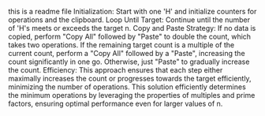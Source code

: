  this is a readme file
 Initialization: Start with one 'H' and initialize counters for operations and the clipboard.
Loop Until Target: Continue until the number of 'H's meets or exceeds the target n.
Copy and Paste Strategy:
If no data is copied, perform "Copy All" followed by "Paste" to double the count, which takes two operations.
If the remaining target count is a multiple of the current count, perform a "Copy All" followed by a "Paste", increasing the count significantly in one go.
Otherwise, just "Paste" to gradually increase the count.
Efficiency: This approach ensures that each step either maximally increases the count or progresses towards the target efficiently, minimizing the number of operations.
This solution efficiently determines the minimum operations by leveraging the properties of multiples and prime factors, ensuring optimal performance even for larger values of n.
